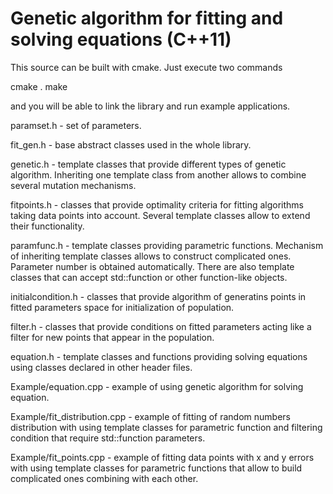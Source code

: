 Genetic algorithm for fitting and solving equations (C++11)
===========================================================

This source can be built with cmake. Just execute two commands

cmake .
make

and you will be able to link the library and run example applications.

paramset.h - set of parameters.

fit_gen.h - base abstract classes used in the whole library.

genetic.h - template classes that provide different types of genetic algorithm. 
Inheriting one template class from another allows to combine several mutation mechanisms.

fitpoints.h - classes that provide optimality criteria for fitting algorithms taking data points into account.
Several template classes allow to extend their functionality.

paramfunc.h - template classes providing parametric functions. 
Mechanism of inheriting template classes allows to construct complicated ones. 
Parameter number is obtained automatically.
There are also template classes that can accept std::function or other function-like objects.

initialcondition.h - classes that provide algorithm of generatins points in fitted parameters space for initialization of population.

filter.h - classes that provide conditions on fitted parameters acting like a filter for new points that appear in the population.

equation.h - template classes and functions providing solving equations using classes declared in other header files.

Example/equation.cpp - example of using genetic algorithm for solving equation.

Example/fit_distribution.cpp - example of fitting of random numbers distribution with using template classes for parametric function and filtering condition that require std::function parameters.

Example/fit_points.cpp - example of fitting data points with x and y errors with using template classes for parametric functions that allow to build complicated ones combining with each other.